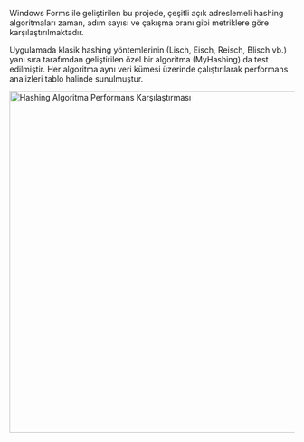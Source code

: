 Windows Forms ile geliştirilen bu projede, çeşitli açık adreslemeli hashing algoritmaları zaman, adım sayısı ve çakışma oranı gibi metriklere göre karşılaştırılmaktadır.

Uygulamada klasik hashing yöntemlerinin (Lisch, Eisch, Reisch, Blisch vb.) yanı sıra tarafımdan geliştirilen özel bir algoritma (MyHashing) da test edilmiştir. Her algoritma aynı veri kümesi üzerinde çalıştırılarak performans analizleri tablo halinde sunulmuştur.

<img width="930" height="603" alt="Hashing Algoritma Performans Karşılaştırması" src="https://github.com/user-attachments/assets/d010feca-fc8f-4247-a534-d205676a3306" />
